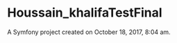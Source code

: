 Houssain_khalifaTestFinal
=========================

A Symfony project created on October 18, 2017, 8:04 am.
